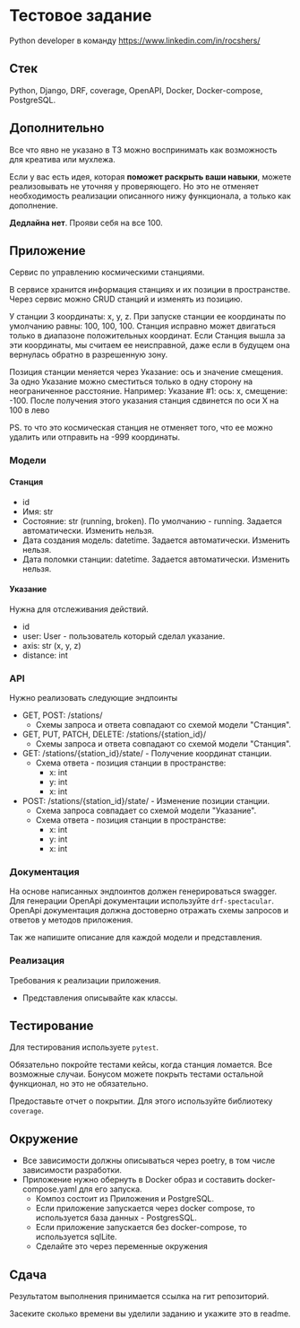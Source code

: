 # Тестовое задание

Python developer в команду https://www.linkedin.com/in/rocshers/

## Стек

Python, Django, DRF, coverage, OpenAPI, Docker, Docker-compose, PostgreSQL. 

## Дополнительно

Все что явно не указано в ТЗ можно воспринимать как возможность для креатива или мухлежа.

Если у вас есть идея, которая **поможет раскрыть ваши навыки**, можете реализовывать не уточняя у проверяющего. Но это не отменяет необходимость реализации описанного нижу функционала, а только как дополнение.

**Дедлайна нет**. Прояви себя на все 100.

## Приложение

Сервис по управлению космическими станциями.

В сервисе хранится информация станциях и их позиции в пространстве. Через сервис можно CRUD станций и изменять из позицию.

У станции 3 координаты: x, y, z. При запуске станции ее координаты по умолчанию равны: 100, 100, 100.
Станция исправно может двигаться только в диапазоне положительных координат. Если Станция вышла за эти координаты, мы считаем ее неисправной, даже если в будущем она вернулась обратно в разрешенную зону.

Позиция станции меняется через Указание: ось и значение смещения. За одно Указание можно сместиться только в одну сторону на неограниченное расстояние.
Например:
Указание #1: ось: x, смещение: -100. После получения этого указания станция сдвинется по оси X на 100 в лево 

PS. то что это космическая станция не отменяет того, что ее можно удалить или отправить на -999 координаты.

### Модели

#### Станция

- id
- Имя: str
- Состояние: str (running, broken). По умолчанию - running. Задается автоматически. Изменить нельзя.
- Дата создания модель: datetime. Задается автоматически. Изменить нельзя.
- Дата поломки станции: datetime. Задается автоматически. Изменить нельзя.

#### Указание

Нужна для отслеживания действий.

- id
- user: User - пользователь который сделал указание.
- axis: str (x, y, z)
- distance: int

### API

Нужно реализовать следующие эндпоинты

* GET, POST: /stations/
	* Схемы запроса и ответа совпадают со схемой модели "Станция".
* GET, PUT, PATCH, DELETE: /stations/{station_id}/
	* Схемы запроса и ответа совпадают со схемой модели "Станция".
* GET: /stations/{station_id}/state/ - Получение координат станции.
	* Схема ответа - позиция станции в пространстве:
		* x: int
		* y: int
		* x: int
* POST: /stations/{station_id}/state/ - Изменение позиции станции.
	* Схема запроса совпадает со схемой модели "Указание".
	* Схема ответа - позиция станции в пространстве:
		* x: int
		* y: int
		* x: int

### Документация

На основе написанных эндпоинтов должен генерироваться swagger. Для генерации OpenApi документации используйте `drf-spectacular`. OpenApi документация должна достоверно отражать схемы запросов и ответов у методов приложения. 

Так же напишите описание для каждой модели и представления.

### Реализация

Требования к реализации приложения.

- Представления описывайте как классы.

## Тестирование

Для тестирования используете `pytest`.

Обязательно покройте тестами кейсы, когда станция ломается. Все возможные случаи.
Бонусом можете покрыть тестами остальной функционал, но это не обязательно.

Предоставьте отчет о покрытии. Для этого используйте библиотеку `coverage`.

## Окружение

- Все зависимости должны описываться через poetry, в том числе зависимости разработки.
- Приложение нужно обернуть в Docker образ и составить docker-compose.yaml для его запуска.
	- Композ состоит из Приложения и PostgreSQL.
	- Если приложение запускается через docker compose, то используется база данных - PostgresSQL.
	- Если приложение запускается без docker-compose, то используется sqlLite.
	- Сделайте это через переменные окружения

## Сдача

Результатом выполнения принимается ссылка на гит репозиторий.

Засеките  сколько времени вы уделили заданию и укажите это в readme.